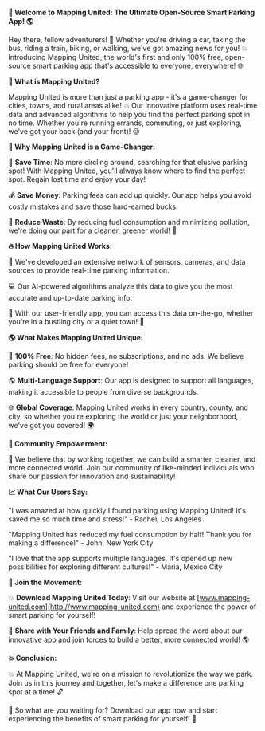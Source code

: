 **🚀 Welcome to Mapping United: The Ultimate Open-Source Smart Parking App! 🌎**

Hey there, fellow adventurers! 🤩 Whether you're driving a car, taking the bus, riding a train, biking, or walking, we've got amazing news for you! 💥 Introducing Mapping United, the world's first and only 100% free, open-source smart parking app that's accessible to everyone, everywhere! 🌐

**📍 What is Mapping United?**

Mapping United is more than just a parking app - it's a game-changer for cities, towns, and rural areas alike! 💥 Our innovative platform uses real-time data and advanced algorithms to help you find the perfect parking spot in no time. Whether you're running errands, commuting, or just exploring, we've got your back (and your front)! 😉

**🚀 Why Mapping United is a Game-Changer:**

💸 **Save Time**: No more circling around, searching for that elusive parking spot! With Mapping United, you'll always know where to find the perfect spot. Regain lost time and enjoy your day!

💰 **Save Money**: Parking fees can add up quickly. Our app helps you avoid costly mistakes and save those hard-earned bucks.

🌿 **Reduce Waste**: By reducing fuel consumption and minimizing pollution, we're doing our part for a cleaner, greener world! 🌳

**🔥 How Mapping United Works:**

📍 We've developed an extensive network of sensors, cameras, and data sources to provide real-time parking information.

💻 Our AI-powered algorithms analyze this data to give you the most accurate and up-to-date parking info.

📱 With our user-friendly app, you can access this data on-the-go, whether you're in a bustling city or a quiet town! 📍

**🌎 What Makes Mapping United Unique:**

💯 **100% Free**: No hidden fees, no subscriptions, and no ads. We believe parking should be free for everyone!

🌎 **Multi-Language Support**: Our app is designed to support all languages, making it accessible to people from diverse backgrounds.

🌐 **Global Coverage**: Mapping United works in every country, county, and city, so whether you're exploring the world or just your neighborhood, we've got you covered! 🌍

**👥 Community Empowerment:**

💪 We believe that by working together, we can build a smarter, cleaner, and more connected world. Join our community of like-minded individuals who share our passion for innovation and sustainability!

**📈 What Our Users Say:**

"I was amazed at how quickly I found parking using Mapping United! It's saved me so much time and stress!" - Rachel, Los Angeles

"Mapping United has reduced my fuel consumption by half! Thank you for making a difference!" - John, New York City

"I love that the app supports multiple languages. It's opened up new possibilities for exploring different cultures!" - Maria, Mexico City

**🎉 Join the Movement:**

💥 **Download Mapping United Today**: Visit our website at [www.mapping-united.com](http://www.mapping-united.com) and experience the power of smart parking for yourself!

📱 **Share with Your Friends and Family**: Help spread the word about our innovative app and join forces to build a better, more connected world! 🌎

**💥 Conclusion:**

💥 At Mapping United, we're on a mission to revolutionize the way we park. Join us in this journey and together, let's make a difference one parking spot at a time! 🔓

🌟 So what are you waiting for? Download our app now and start experiencing the benefits of smart parking for yourself! 🚀